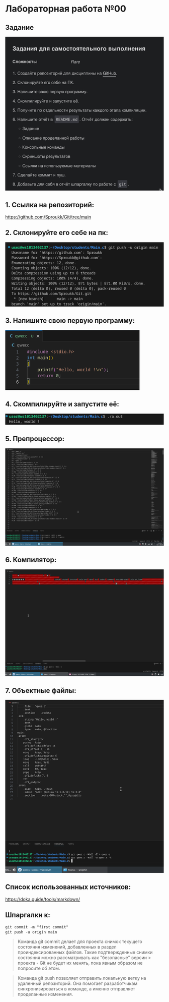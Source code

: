 # Лабораторная работа №00
## Задание 

![Alt text](Zadanie1.png)

## 1. Ссылка на репозиторий:
https://github.com/Sproukk/Git/tree/main

## 2. Склонируйте его себе на пк:
![Alt text](token.png)

## 3. Напишите свою первую программу:
![Alt text](program.png)

## 4. Скомпилируйте и запустите её:

![Alt text](hellowrld.png)

## 5. Препроцессор:

![Alt text](33.png)

## 6. Компилятор:

![Alt text](red.png)

## 7. Объектные файлы:

![Alt text](data.png)


## Список использованных источников:
https://doka.guide/tools/markdown/

## Шпаргалки к:
```shell
git commit -m "first commit"
git push -u origin main
```

> Команда git commit делает для проекта снимок текущего состояния изменений, добавленных в раздел проиндексированных файлов. Такие подтвержденные снимки состояния можно рассматривать как "безопасные" версии > проекта - Git не будет их менять, пока явным образом не попросите об этом.

> Команда git push позволяет отправить локальную ветку на удаленный репозиторий. Она помогает разработчикам синхронизироваться в команде, а именно отправляет проделанные изменения.






